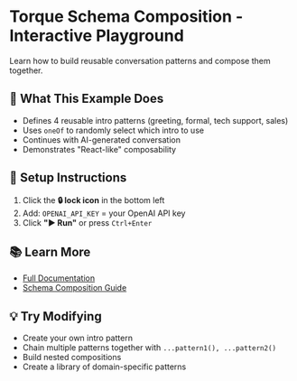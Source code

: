 # Torque Schema Composition - Interactive Playground

Learn how to build reusable conversation patterns and compose them together.

## 🎯 What This Example Does

- Defines 4 reusable intro patterns (greeting, formal, tech support, sales)
- Uses `oneOf` to randomly select which intro to use
- Continues with AI-generated conversation
- Demonstrates "React-like" composability

## 🔑 Setup Instructions

1. Click the **🔒 lock icon** in the bottom left
2. Add: `OPENAI_API_KEY` = your OpenAI API key
3. Click **"▶️ Run"** or press `Ctrl+Enter`

## 📚 Learn More

- [Full Documentation](https://github.com/qforge-dev/torque)
- [Schema Composition Guide](https://github.com/qforge-dev/torque#composing-schemas)

## 💡 Try Modifying

- Create your own intro pattern
- Chain multiple patterns together with `...pattern1(), ...pattern2()`
- Build nested compositions
- Create a library of domain-specific patterns

